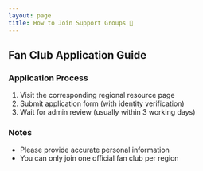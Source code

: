 ```yaml
---
layout: page
title: How to Join Support Groups 🤝
---
```


## Fan Club Application Guide

### Application Process
1. Visit the corresponding regional resource page
2. Submit application form (with identity verification)
3. Wait for admin review (usually within 3 working days)

### Notes
- Please provide accurate personal information
- You can only join one official fan club per region